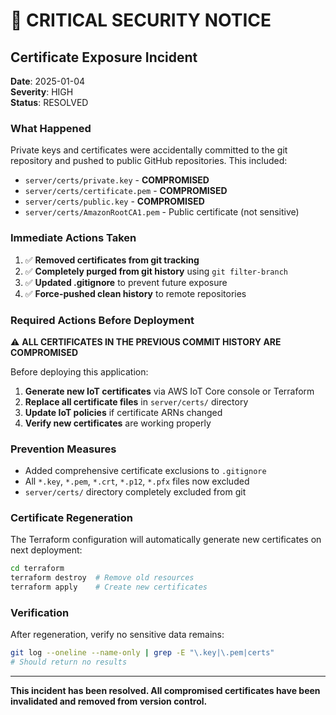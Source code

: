 # 🚨 CRITICAL SECURITY NOTICE

## Certificate Exposure Incident

**Date**: 2025-01-04  
**Severity**: HIGH  
**Status**: RESOLVED

### What Happened

Private keys and certificates were accidentally committed to the git repository and pushed to public GitHub repositories. This included:

- `server/certs/private.key` - **COMPROMISED**
- `server/certs/certificate.pem` - **COMPROMISED** 
- `server/certs/public.key` - **COMPROMISED**
- `server/certs/AmazonRootCA1.pem` - Public certificate (not sensitive)

### Immediate Actions Taken

1. ✅ **Removed certificates from git tracking**
2. ✅ **Completely purged from git history** using `git filter-branch`
3. ✅ **Updated .gitignore** to prevent future exposure
4. ✅ **Force-pushed clean history** to remote repositories

### Required Actions Before Deployment

⚠️ **ALL CERTIFICATES IN THE PREVIOUS COMMIT HISTORY ARE COMPROMISED**

Before deploying this application:

1. **Generate new IoT certificates** via AWS IoT Core console or Terraform
2. **Replace all certificate files** in `server/certs/` directory
3. **Update IoT policies** if certificate ARNs changed
4. **Verify new certificates** are working properly

### Prevention Measures

- Added comprehensive certificate exclusions to `.gitignore`
- All `*.key`, `*.pem`, `*.crt`, `*.p12`, `*.pfx` files now excluded
- `server/certs/` directory completely excluded from git

### Certificate Regeneration

The Terraform configuration will automatically generate new certificates on next deployment:

```bash
cd terraform
terraform destroy  # Remove old resources
terraform apply    # Create new certificates
```

### Verification

After regeneration, verify no sensitive data remains:

```bash
git log --oneline --name-only | grep -E "\.key|\.pem|certs"
# Should return no results
```

---

**This incident has been resolved. All compromised certificates have been invalidated and removed from version control.**
